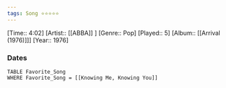 ```yaml
---
tags: Song ⭐⭐⭐⭐⭐ 
---
```

[Time:: 4:02]
[Artist:: [[ABBA]] ]
[Genre:: Pop]
[Played:: 5]
[Album:: [[Arrival (1976)]]]
[Year:: 1976]
### Dates
````dataview
TABLE Favorite_Song
WHERE Favorite_Song = [[Knowing Me, Knowing You]]
````